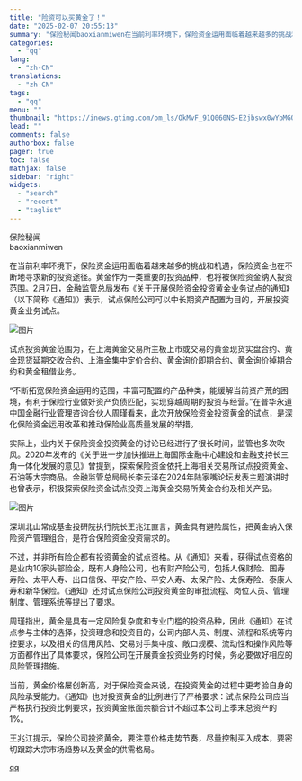 ```yaml
---
title: "险资可以买黄金了！"
date: "2025-02-07 20:55:13"
summary: "保险秘闻baoxianmiwen在当前利率环境下，保险资金运用面临着越来越多的挑战和机遇，保险资金也..."
categories:
  - "qq"
lang:
  - "zh-CN"
translations:
  - "zh-CN"
tags:
  - "qq"
menu: ""
thumbnail: "https://inews.gtimg.com/om_ls/OkMvF_91Q060NS-E2jbswx0wYbMGOPiZNt8-pu5kBjCf4AA_640360/0"
lead: ""
comments: false
authorbox: false
pager: true
toc: false
mathjax: false
sidebar: "right"
widgets:
  - "search"
  - "recent"
  - "taglist"
---
```


保险秘闻  
baoxianmiwen

在当前利率环境下，保险资金运用面临着越来越多的挑战和机遇，保险资金也在不断地寻求新的投资途径。黄金作为一类重要的投资品种，也将被保险资金纳入投资范围。2月7日，金融监管总局发布《关于开展保险资金投资黄金业务试点的通知》（以下简称《通知》）表示，试点保险公司可以中长期资产配置为目的，开展投资黄金业务试点。

![图片](https://inews.gtimg.com/om_bt/OvVurkxvhflPNA9hv7pkublOqcnw9RcOLDE-26yegXe24AA/641)

试点投资黄金范围为，在上海黄金交易所主板上市或交易的黄金现货实盘合约、黄金现货延期交收合约、上海金集中定价合约、黄金询价即期合约、黄金询价掉期合约和黄金租借业务。

“不断拓宽保险资金运用的范围，丰富可配置的产品种类，能缓解当前资产荒的困境，有利于保险行业做好资产负债匹配，实现穿越周期的投资与经营。”在普华永道中国金融行业管理咨询合伙人周瑾看来，此次开放保险资金投资黄金的试点，是深化保险资金运用改革和推动保险业高质量发展的举措。

实际上，业内关于保险资金投资黄金的讨论已经进行了很长时间，监管也多次吹风。2020年发布的《关于进一步加快推进上海国际金融中心建设和金融支持长三角一体化发展的意见》曾提到，探索保险资金依托上海相关交易所试点投资黄金、石油等大宗商品。金融监管总局局长李云泽在2024年陆家嘴论坛发表主题演讲时也曾表示，积极探索保险资金试点投资上海黄金交易所黄金合约及相关产品。

![图片](https://inews.gtimg.com/om_bt/O-3YyVB5u991ycZAUaV3GQL6_NUAsRcjDb6Ccdxus5TCoAA/641)

深圳北山常成基金投研院执行院长王兆江直言，黄金具有避险属性，把黄金纳入保险资产管理组合，是符合保险资金投资需求的。  


不过，并非所有险企都有投资黄金的试点资格。从《通知》来看，获得试点资格的是业内10家头部险企，既有人身险公司，也有财产险公司，包括人保财险、国寿寿险、太平人寿、出口信保、平安产险、平安人寿、太保产险、太保寿险、泰康人寿和新华保险。《通知》还对试点保险公司投资黄金的审批流程、岗位人员、管理制度、管理系统等提出了要求。

周瑾指出，黄金是具有一定风险复杂度和专业门槛的投资品种，因此《通知》在试点参与主体的选择，投资理念和投资目的，公司内部人员、制度、流程和系统等内控要求，以及相关的信用风险、交易对手集中度、敞口规模、流动性和操作风险等方面都作出了具体要求，保险公司在开展黄金投资业务的时候，务必要做好相应的风险管理措施。

当前，黄金价格屡创新高，对于保险资金来说，在投资黄金的过程中更考验自身的风险承受能力。《通知》也对投资黄金的比例进行了严格要求：试点保险公司应当严格执行投资比例要求，投资黄金账面余额合计不超过本公司上季末总资产的1%。

王兆江提示，保险公司投资黄金，要注意价格走势节奏，尽量控制买入成本，要密切跟踪大宗市场趋势以及黄金的供需格局。

[qq](https://new.qq.com/rain/a/20250207A08PY000)
